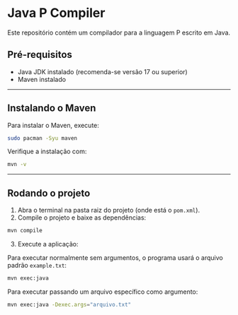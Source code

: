 # Java P Compiler

Este repositório contém um compilador para a linguagem P escrito em Java.

## Pré-requisitos

* Java JDK instalado (recomenda-se versão 17 ou superior)
* Maven instalado

---

## Instalando o Maven

Para instalar o Maven, execute:

```bash
sudo pacman -Syu maven
```

Verifique a instalação com:

```bash
mvn -v
```

---

## Rodando o projeto

1. Abra o terminal na pasta raiz do projeto (onde está o `pom.xml`).
2. Compile o projeto e baixe as dependências:

```bash
mvn compile
```

3. Execute a aplicação:


 Para executar normalmente sem argumentos, o programa usará o arquivo padrão `example.txt`:

```bash
mvn exec:java
```
Para executar passando um arquivo específico como argumento:

```bash
mvn exec:java -Dexec.args="arquivo.txt"
```
